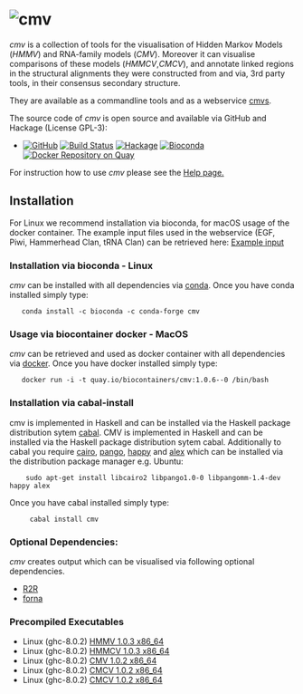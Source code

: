 ![cmv](http://www.bioinf.uni-freiburg.de/~egg/cmvlogo.png "cmv") 
=========
*cmv* is a collection of tools for the visualisation of Hidden Markov Models (*HMMV*) and RNA-family models (*CMV*).
Moreover it can visualise comparisons of these models (*HMMCV*,*CMCV*), and annotate linked regions in the structural alignments they were constructed from and via, 3rd party tools, in their consensus secondary structure.

They are available as a commandline tools and as a webservice [cmvs](http://rna.informatik.uni-freiburg.de/CMVS/).

The source code of *cmv* is open source and available via GitHub and Hackage (License GPL-3):

*   [![GitHub](https://img.shields.io/github/tag/eggzilla/cmv.svg)](https://github.com/eggzilla/cmv) [![Build Status](https://travis-ci.org/eggzilla/cmv.svg?branch=master)](https://travis-ci.org/eggzilla/cmv) [![Hackage](https://img.shields.io/hackage/v/cmv.svg)](https://hackage.haskell.org/package/cmv) [![Bioconda](https://anaconda.org/bioconda/cmv/badges/version.svg)](https://anaconda.org/bioconda/cmv) [![Docker Repository on Quay](https://quay.io/repository/biocontainers/cmv/status "Docker Repository on Quay")](https://quay.io/repository/repository/biocontainers/cmv)

For instruction how to use *cmv* please see the [Help page.](http://www.gapjunction.eu/cmvs/help)

## Installation
For Linux we recommend installation via bioconda, for macOS usage of the docker container.
The example input files used in the webservice (EGF, Piwi, Hammerhead Clan, tRNA Clan) can be retrieved here: [Example input](http://www.gapjunction.eu/data/cmvs/exampleInput.zip)

### Installation via bioconda - Linux

*cmv* can be installed with all dependencies via [conda](https://conda.io/docs/install/quick.html). Once you have conda installed simply type:

       conda install -c bioconda -c conda-forge cmv
       
### Usage via biocontainer docker - MacOS

*cmv* can be retrieved and used as docker container with all dependencies via [docker](https://docs.docker.com/engine/installation/). Once you have docker installed simply type:

       docker run -i -t quay.io/biocontainers/cmv:1.0.6--0 /bin/bash

### Installation via cabal-install

cmv is implemented in Haskell and can be installed via the Haskell package distribution sytem [cabal](https://www.haskell.org/cabal/). CMV is implemented in Haskell and can be installed via the Haskell package distribution sytem cabal. Additionally to cabal you require [cairo](https://cairographics.org/), [pango](http://www.pango.org/), [happy](https://www.haskell.org/happy/) and [alex](https://www.haskell.org/alex/) which can be installed via the distribution package manager e.g. Ubuntu: 
        
        sudo apt-get install libcairo2 libpango1.0-0 libpangomm-1.4-dev happy alex
   
Once you have cabal installed simply type:

         cabal install cmv

### Optional Dependencies:
*cmv* creates output which can be visualised via following optional dependencies.
* [R2R](http://breaker.research.yale.edu/R2R/)
* [forna](http://rna.tbi.univie.ac.at/forna/)

### Precompiled Executables

* Linux (ghc-8.0.2) [HMMV 1.0.3 x86_64](http://www.bioinf.uni-freiburg.de/~egg/cmvs/bin/HMMV)
* Linux (ghc-8.0.2) [HMMCV 1.0.3 x86_64](http://www.bioinf.uni-freiburg.de/~egg/cmvs/bin/HMMCV)
* Linux (ghc-8.0.2) [CMV 1.0.2 x86_64](http://www.bioinf.uni-freiburg.de/~egg/cmvs/bin/CMV)
* Linux (ghc-8.0.2) [CMCV 1.0.2 x86_64](http://www.bioinf.uni-freiburg.de/~egg/cmvs/bin/CMCV)
* Linux (ghc-8.0.2) [CMCV 1.0.2 x86_64](http://www.bioinf.uni-freiburg.de/~egg/cmvs/bin/CMCWStoCMCV)
   
